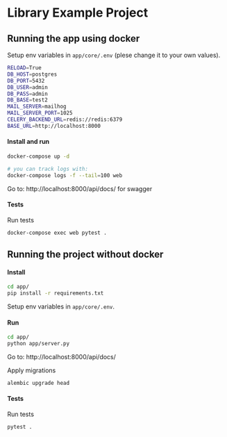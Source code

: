 # Library Example Project

[//]: # (Project includes:)

[//]: # ()
[//]: # (-   `fastapi`)

[//]: # (-   `sqlmodel`)

[//]: # (-   `alembic`)

[//]: # (##)

[//]: # (## Models)

[//]: # ()
[//]: # (Check db/models and migrations, there is one example.)

## Running the app using docker

Setup env variables in `app/core/.env` (plese change it to your own values).
```bash
RELOAD=True
DB_HOST=postgres
DB_PORT=5432
DB_USER=admin
DB_PASS=admin
DB_BASE=test2
MAIL_SERVER=mailhog
MAIL_SERVER_PORT=1025
CELERY_BACKEND_URL=redis://redis:6379
BASE_URL=http://localhost:8000

```


#### Install and run

```bash
docker-compose up -d

# you can track logs with:
docker-compose logs -f --tail=100 web
```

Go to: http://localhost:8000/api/docs/ for swagger


#### Tests

Run tests

```bash
docker-compose exec web pytest .
```

## Running the project without docker

#### Install

```bash
cd app/
pip install -r requirements.txt
```

Setup env variables in `app/core/.env`.

#### Run

```bash
cd app/
python app/server.py
```

Go to: http://localhost:8000/api/docs/



Apply migrations

```bash
alembic upgrade head
```

#### Tests

Run tests

```bash
pytest .
```
